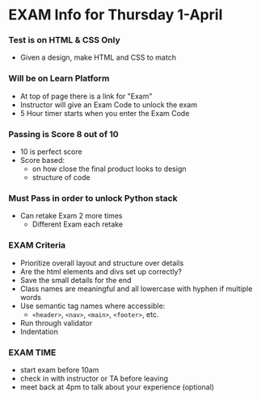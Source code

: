 # EXAM Info for Thursday 1-April

### Test is on HTML & CSS Only
- Given a design, make HTML and CSS to match

### Will be on Learn Platform
- At top of page there is a link for "Exam"
- Instructor will give an Exam Code to unlock the exam
- 5 Hour timer starts when you enter the Exam Code
### Passing is Score 8 out of 10
- 10 is perfect score
- Score based:
    - on how close the final product looks to design
    - structure of code
### Must Pass in order to unlock Python stack
- Can retake Exam 2 more times
    - Different Exam each retake

### EXAM Criteria
- Prioritize overall layout and structure over details
- Are the html elements and divs set up correctly?
- Save the small details for the end
- Class names are meaningful and all lowercase with hyphen if multiple words
- Use semantic tag names where accessible:
    - `<header>`, `<nav>`, `<main>`, `<footer>`, etc.
- Run through validator
- Indentation

### EXAM TIME
- start exam before 10am
- check in with instructor or TA before leaving
- meet back at 4pm to talk about your experience (optional)